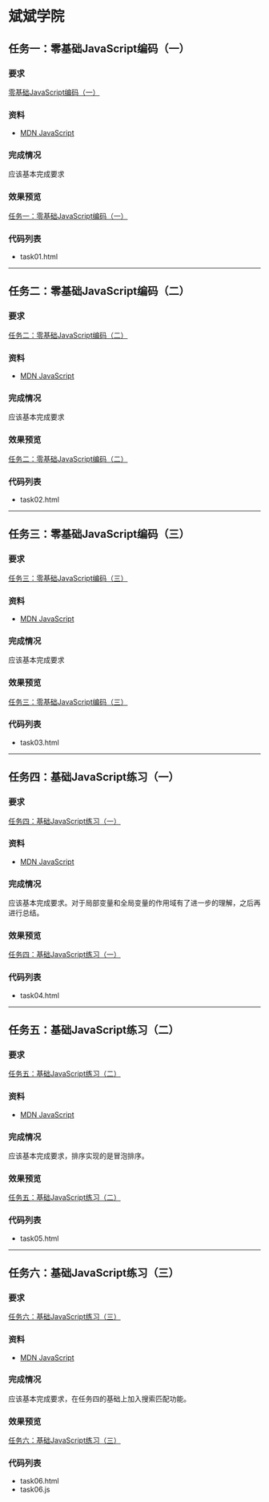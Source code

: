 # 斌斌学院

## 任务一：零基础JavaScript编码（一）

### 要求

[零基础JavaScript编码（一）](http://ife.baidu.com/course/detail/id/93)

### 资料

- [MDN JavaScript](https://developer.mozilla.org/zh-CN/docs/Web/JavaScript)

### 完成情况

应该基本完成要求

### 效果预览

[任务一：零基础JavaScript编码（一）](https://miraclezys.github.io/IFE/academy_binbin/code/task01.html)

### 代码列表

* task01.html


---

## 任务二：零基础JavaScript编码（二）

### 要求

[任务二：零基础JavaScript编码（二）](http://ife.baidu.com/course/detail/id/91)

### 资料

* [MDN JavaScript](https://developer.mozilla.org/zh-CN/docs/Web/JavaScript)

### 完成情况

应该基本完成要求

### 效果预览

[任务二：零基础JavaScript编码（二）](https://miraclezys.github.io/IFE/academy_binbin/code/task02.html)

### 代码列表

- task02.html

---

## 任务三：零基础JavaScript编码（三）

### 要求

[任务三：零基础JavaScript编码（三）](http://ife.baidu.com/course/detail/id/98)

### 资料

- [MDN JavaScript](https://developer.mozilla.org/zh-CN/docs/Web/JavaScript)

### 完成情况

应该基本完成要求

### 效果预览

[任务三：零基础JavaScript编码（三）](https://miraclezys.github.io/IFE/academy_binbin/code/task03.html)

### 代码列表

- task03.html

---

## 任务四：基础JavaScript练习（一）

### 要求

[任务四：基础JavaScript练习（一）](http://ife.baidu.com/course/detail/id/103)

### 资料

- [MDN JavaScript](https://developer.mozilla.org/zh-CN/docs/Web/JavaScript)

### 完成情况

应该基本完成要求。对于局部变量和全局变量的作用域有了进一步的理解，之后再进行总结。

### 效果预览

[任务四：基础JavaScript练习（一）](https://miraclezys.github.io/IFE/academy_binbin/code/task04.html)

### 代码列表

- task04.html

---

## 任务五：基础JavaScript练习（二）

### 要求

[任务五：基础JavaScript练习（二）](http://ife.baidu.com/course/detail/id/105)

### 资料

- [MDN JavaScript](https://developer.mozilla.org/zh-CN/docs/Web/JavaScript)

### 完成情况

应该基本完成要求，排序实现的是冒泡排序。

### 效果预览

[任务五：基础JavaScript练习（二）](https://miraclezys.github.io/IFE/academy_binbin/code/task05.html)

### 代码列表

* task05.html

---

## 任务六：基础JavaScript练习（三）

### 要求

[任务六：基础JavaScript练习（三）](http://ife.baidu.com/course/detail/id/107)

### 资料

* [MDN JavaScript](https://developer.mozilla.org/zh-CN/docs/Web/JavaScript)

### 完成情况

应该基本完成要求，在任务四的基础上加入搜索匹配功能。

### 效果预览

[任务六：基础JavaScript练习（三）](https://miraclezys.github.io/IFE/academy_binbin/code/task06.html)

### 代码列表

* task06.html
* task06.js